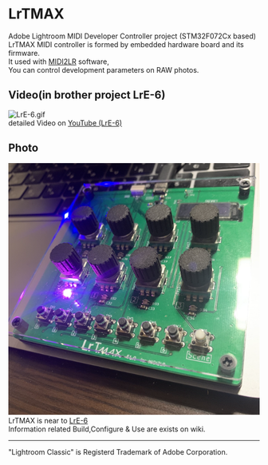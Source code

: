 # LrTMAX
Adobe Lightroom MIDI Developer Controller project (STM32F072Cx based)  
LrTMAX MIDI controller is formed by embedded hardware board and its firmware.  
It used with [MIDI2LR](https://github.com/rsjaffe/MIDI2LR) software,  
You can control development parameters on RAW photos.  
## Video(in brother project LrE-6)
![LrE-6.gif](https://github.com/remov-b4-flight/LrTMAX.documents/blob/master/LrE-6.gif)  
detailed Video on [YouTube (LrE-6)](https://www.youtube.com/watch?v=oeDpP1sG9_Y)  
## Photo
![LrTMAX_photo.png](https://github.com/remov-b4-flight/LrTMAX.documents/blob/master/LrTMAX_photo.png)  
LrTMAX is near to [LrE-6](https://github.com/remov-b4-flight/LrE-6)  
Information related Build,Configure & Use are exists on wiki.  
***
"Lightroom Classic" is Registerd Trademark of Adobe Corporation.
